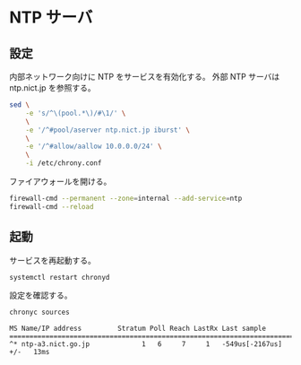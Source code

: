 # NTP サーバ

## 設定

内部ネットワーク向けに NTP をサービスを有効化する。
外部 NTP サーバは ntp.nict.jp を参照する。

```sh
sed \
    -e 's/^\(pool.*\)/#\1/' \
    \
    -e '/^#pool/aserver ntp.nict.jp iburst' \
    \
    -e '/^#allow/aallow 10.0.0.0/24' \
    \
    -i /etc/chrony.conf
```

ファイアウォールを開ける。

```sh
firewall-cmd --permanent --zone=internal --add-service=ntp
firewall-cmd --reload
```

## 起動

サービスを再起動する。

```sh
systemctl restart chronyd
```

設定を確認する。

```sh
chronyc sources
```

```
MS Name/IP address         Stratum Poll Reach LastRx Last sample
===============================================================================
^* ntp-a3.nict.go.jp             1   6     7     1   -549us[-2167us] +/-   13ms
```

